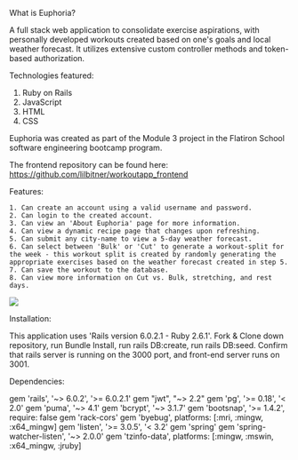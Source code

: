 What is Euphoria? 

A full stack web application to consolidate exercise aspirations, with personally developed workouts created based on one's goals and local weather forecast. It utilizes extensive custom controller methods and token-based authorization. 

Technologies featured: 
1. Ruby on Rails 
2. JavaScript
3. HTML 
4. CSS 

Euphoria was created as part of the Module 3 project in the Flatiron School software engineering bootcamp program. 

The frontend repository can be found here: https://github.com/lilbitner/workoutapp_frontend

Features: 

    1. Can create an account using a valid username and password. 
    2. Can login to the created account. 
    3. Can view an 'About Euphoria' page for more information. 
    4. Can view a dynamic recipe page that changes upon refreshing. 
    5. Can submit any city-name to view a 5-day weather forecast. 
    6. Can select between 'Bulk' or 'Cut' to generate a workout-split for the week - this workout split is created by randomly generating the appropriate exercises based on the weather forecast created in step 5. 
    7. Can save the workout to the database. 
    8. Can view more information on Cut vs. Bulk, stretching, and rest days. 

![](Euphoria.gif)

Installation: 

This application uses 'Rails version 6.0.2.1 - Ruby 2.6.1'.
Fork & Clone down repository, run Bundle Install, run rails DB:create, run rails DB:seed. 
Confirm that rails server is running on the 3000 port, and front-end server runs on 3001.

Dependencies:

gem 'rails', '~> 6.0.2', '>= 6.0.2.1'
gem "jwt", "~> 2.2"
gem 'pg', '>= 0.18', '< 2.0'
gem 'puma', '~> 4.1'
gem 'bcrypt', '~> 3.1.7'
gem 'bootsnap', '>= 1.4.2', require: false
gem 'rack-cors'
gem 'byebug', platforms: [:mri, :mingw, :x64_mingw]
gem 'listen', '>= 3.0.5', '< 3.2'
gem 'spring'
gem 'spring-watcher-listen', '~> 2.0.0'
gem 'tzinfo-data', platforms: [:mingw, :mswin, :x64_mingw, :jruby]
